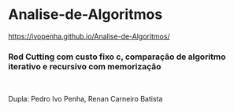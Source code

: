 # Analise-de-Algoritmos
https://ivopenha.github.io/Analise-de-Algoritmos/
<br>
<h3> Rod Cutting com custo fixo c, comparação de algoritmo iterativo e recursivo com memorização </h2>
<br>

Dupla: Pedro Ivo Penha, Renan Carneiro Batista
